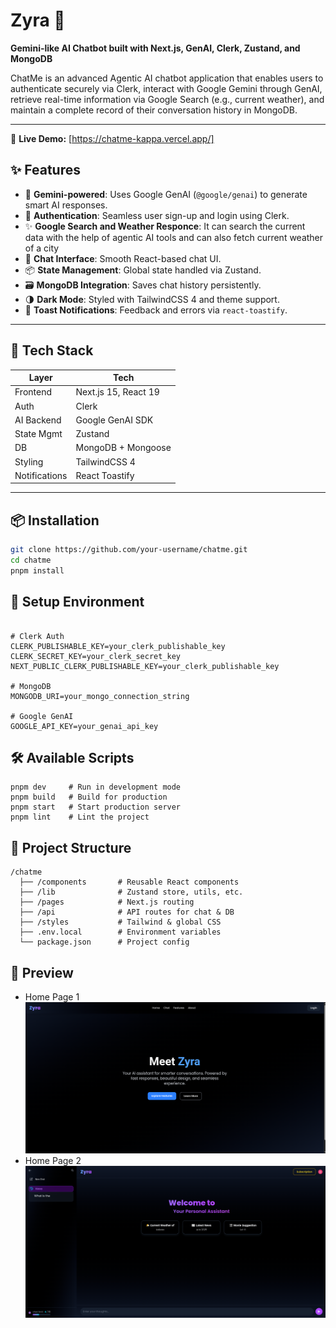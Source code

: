 # Zyra 🤖  
**Gemini-like AI Chatbot built with Next.js, GenAI, Clerk, Zustand, and MongoDB**

ChatMe is an advanced Agentic AI chatbot application that enables users to authenticate securely via Clerk, interact with Google Gemini through GenAI, retrieve real-time information via Google Search (e.g., current weather), and maintain a complete record of their conversation history in MongoDB.

---
🔗 **Live Demo:** [https://chatme-kappa.vercel.app/]

## ✨ Features

- 🧠 **Gemini-powered**: Uses Google GenAI (`@google/genai`) to generate smart AI responses.
- 🔐 **Authentication**: Seamless user sign-up and login using Clerk.
- ✨ **Google Search and Weather Responce**:  It can search the current data with the help of agentic AI tools and can also fetch current weather of a city
- 💬 **Chat Interface**: Smooth React-based chat UI.
- 📦 **State Management**: Global state handled via Zustand.
- 🗃️ **MongoDB Integration**: Saves chat history persistently.
- 🌗 **Dark Mode**: Styled with TailwindCSS 4 and theme support.
- 🔔 **Toast Notifications**: Feedback and errors via `react-toastify`.

---

## 🚀 Tech Stack

| Layer        | Tech                     |
|--------------|--------------------------|
| Frontend     | Next.js 15, React 19     |
| Auth         | Clerk                    |
| AI Backend   | Google GenAI SDK         |
| State Mgmt   | Zustand                  |
| DB           | MongoDB + Mongoose       |
| Styling      | TailwindCSS 4            |
| Notifications| React Toastify           |

---

## 📦 Installation

```bash
git clone https://github.com/your-username/chatme.git
cd chatme
pnpm install
```
## 🔧 Setup Environment
```

# Clerk Auth
CLERK_PUBLISHABLE_KEY=your_clerk_publishable_key
CLERK_SECRET_KEY=your_clerk_secret_key
NEXT_PUBLIC_CLERK_PUBLISHABLE_KEY=your_clerk_publishable_key

# MongoDB
MONGODB_URI=your_mongo_connection_string

# Google GenAI
GOOGLE_API_KEY=your_genai_api_key

```
## 🛠 Available Scripts
```
pnpm dev     # Run in development mode
pnpm build   # Build for production
pnpm start   # Start production server
pnpm lint    # Lint the project

```
## 📁 Project Structure
```
/chatme
  ├── /components       # Reusable React components
  ├── /lib              # Zustand store, utils, etc.
  ├── /pages            # Next.js routing
  ├── /api              # API routes for chat & DB
  ├── /styles           # Tailwind & global CSS
  ├── .env.local        # Environment variables
  └── package.json      # Project config

```
## 📸 Preview
- Home Page 1
![Chatme UI Screenshot](HomePage.png) 
- Home Page 2
![Chatme UI Screenshot](AIResponcePage.png) 
